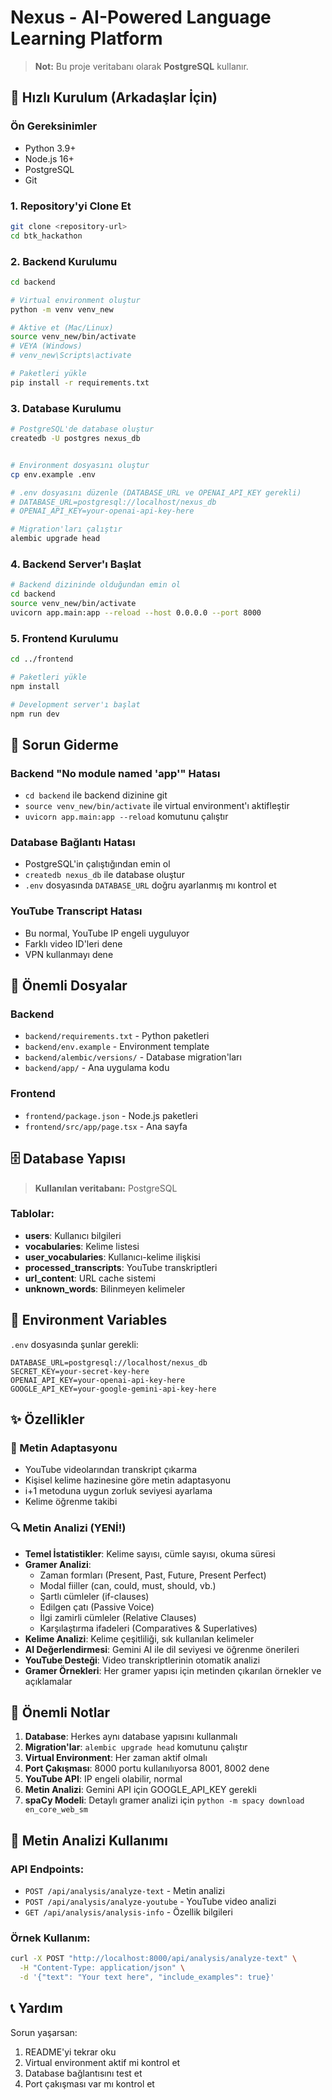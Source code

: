 # Nexus - AI-Powered Language Learning Platform

> **Not:** Bu proje veritabanı olarak **PostgreSQL** kullanır.

## 🚀 Hızlı Kurulum (Arkadaşlar İçin)

### Ön Gereksinimler
- Python 3.9+ 
- Node.js 16+
- PostgreSQL
- Git

### 1. Repository'yi Clone Et
```bash
git clone <repository-url>
cd btk_hackathon
```

### 2. Backend Kurulumu
```bash
cd backend

# Virtual environment oluştur
python -m venv venv_new

# Aktive et (Mac/Linux)
source venv_new/bin/activate
# VEYA (Windows)
# venv_new\Scripts\activate

# Paketleri yükle
pip install -r requirements.txt
```

### 3. Database Kurulumu
```bash
# PostgreSQL'de database oluştur
createdb -U postgres nexus_db


# Environment dosyasını oluştur
cp env.example .env

# .env dosyasını düzenle (DATABASE_URL ve OPENAI_API_KEY gerekli)
# DATABASE_URL=postgresql://localhost/nexus_db
# OPENAI_API_KEY=your-openai-api-key-here

# Migration'ları çalıştır
alembic upgrade head
```

### 4. Backend Server'ı Başlat
```bash
# Backend dizininde olduğundan emin ol
cd backend
source venv_new/bin/activate
uvicorn app.main:app --reload --host 0.0.0.0 --port 8000
```

### 5. Frontend Kurulumu
```bash
cd ../frontend

# Paketleri yükle
npm install

# Development server'ı başlat
npm run dev
```

## 🔧 Sorun Giderme

### Backend "No module named 'app'" Hatası
- `cd backend` ile backend dizinine git
- `source venv_new/bin/activate` ile virtual environment'ı aktifleştir
- `uvicorn app.main:app --reload` komutunu çalıştır

### Database Bağlantı Hatası
- PostgreSQL'in çalıştığından emin ol
- `createdb nexus_db` ile database oluştur
- `.env` dosyasında `DATABASE_URL` doğru ayarlanmış mı kontrol et

### YouTube Transcript Hatası
- Bu normal, YouTube IP engeli uyguluyor
- Farklı video ID'leri dene
- VPN kullanmayı dene

## 📁 Önemli Dosyalar

### Backend
- `backend/requirements.txt` - Python paketleri
- `backend/env.example` - Environment template
- `backend/alembic/versions/` - Database migration'ları
- `backend/app/` - Ana uygulama kodu

### Frontend
- `frontend/package.json` - Node.js paketleri
- `frontend/src/app/page.tsx` - Ana sayfa

## 🗄️ Database Yapısı

> **Kullanılan veritabanı:** PostgreSQL

### Tablolar:
- **users**: Kullanıcı bilgileri
- **vocabularies**: Kelime listesi
- **user_vocabularies**: Kullanıcı-kelime ilişkisi
- **processed_transcripts**: YouTube transkriptleri
- **url_content**: URL cache sistemi
- **unknown_words**: Bilinmeyen kelimeler

## 🔑 Environment Variables

`.env` dosyasında şunlar gerekli:
```env
DATABASE_URL=postgresql://localhost/nexus_db
SECRET_KEY=your-secret-key-here
OPENAI_API_KEY=your-openai-api-key-here
GOOGLE_API_KEY=your-google-gemini-api-key-here
```

## ✨ Özellikler

### 🎯 Metin Adaptasyonu
- YouTube videolarından transkript çıkarma
- Kişisel kelime hazinesine göre metin adaptasyonu
- i+1 metoduna uygun zorluk seviyesi ayarlama
- Kelime öğrenme takibi

### 🔍 Metin Analizi (YENİ!)
- **Temel İstatistikler**: Kelime sayısı, cümle sayısı, okuma süresi
- **Gramer Analizi**: 
  - Zaman formları (Present, Past, Future, Present Perfect)
  - Modal fiiller (can, could, must, should, vb.)
  - Şartlı cümleler (if-clauses)
  - Edilgen çatı (Passive Voice)
  - İlgi zamirli cümleler (Relative Clauses)
  - Karşılaştırma ifadeleri (Comparatives & Superlatives)
- **Kelime Analizi**: Kelime çeşitliliği, sık kullanılan kelimeler
- **AI Değerlendirmesi**: Gemini AI ile dil seviyesi ve öğrenme önerileri
- **YouTube Desteği**: Video transkriptlerinin otomatik analizi
- **Gramer Örnekleri**: Her gramer yapısı için metinden çıkarılan örnekler ve açıklamalar

## 🚨 Önemli Notlar

1. **Database**: Herkes aynı database yapısını kullanmalı
2. **Migration'lar**: `alembic upgrade head` komutunu çalıştır
3. **Virtual Environment**: Her zaman aktif olmalı
4. **Port Çakışması**: 8000 portu kullanılıyorsa 8001, 8002 dene
5. **YouTube API**: IP engeli olabilir, normal
6. **Metin Analizi**: Gemini API için GOOGLE_API_KEY gerekli
7. **spaCy Modeli**: Detaylı gramer analizi için `python -m spacy download en_core_web_sm`

## 🎯 Metin Analizi Kullanımı

### API Endpoints:
- `POST /api/analysis/analyze-text` - Metin analizi
- `POST /api/analysis/analyze-youtube` - YouTube video analizi
- `GET /api/analysis/analysis-info` - Özellik bilgileri

### Örnek Kullanım:
```bash
curl -X POST "http://localhost:8000/api/analysis/analyze-text" \
  -H "Content-Type: application/json" \
  -d '{"text": "Your text here", "include_examples": true}'
```

## 📞 Yardım

Sorun yaşarsan:
1. README'yi tekrar oku
2. Virtual environment aktif mi kontrol et
3. Database bağlantısını test et
4. Port çakışması var mı kontrol et
